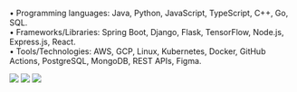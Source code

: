 • Programming languages: Java, Python, JavaScript, TypeScript, C++, Go, SQL.  
• Frameworks/Libraries: Spring Boot, Django, Flask, TensorFlow, Node.js, Express.js, React.  
• Tools/Technologies: AWS, GCP, Linux, Kubernetes, Docker, GitHub Actions, PostgreSQL, MongoDB, REST APIs, Figma.  

![](http://github-profile-summary-cards.vercel.app/api/cards/profile-details?username=Qingquan-Li&theme=github)
![](http://github-profile-summary-cards.vercel.app/api/cards/stats?username=Qingquan-Li&theme=github)
![](http://github-profile-summary-cards.vercel.app/api/cards/repos-per-language?username=Qingquan-Li&theme=github)

<!--
**Qingquan-Li/Qingquan-Li** is a ✨ _special_ ✨ repository because its `README.md` (this file) appears on your GitHub profile.

Here are some ideas to get you started:

- 🔭 I’m currently working on ...
- 🌱 I’m currently learning ...
- 👯 I’m looking to collaborate on ...
- 🤔 I’m looking for help with ...
- 💬 Ask me about ...
- 📫 How to reach me: ...
- 😄 Pronouns: ...
- ⚡ Fun fact: ...
-->
